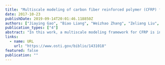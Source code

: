 ```yaml
---
title: "Multiscale modeling of carbon fiber reinforced polymer (CFRP) for integrated computational materials engineering process"
date: 2017-10-23
publishDate: 2019-09-14T20:01:46.118850Z
authors: ["Jiaying Gao", "Biao Liang", "Weizhao Zhang", "Zeliang Liu", "Puikei Cheng", "Ramin Bostanabad", "Jian Cao", "Wei Chen", "Wing Kam Liu", "Xuming Su", " others"]
publication_types: ["4"]
abstract: "In this work, a multiscale modeling framework for CFRP is introduced to study hierarchical structure of CFRP. Four distinct scales are defined: nanoscale, microscale, mesoscale, and macroscale. Information at lower scales can be passed to higher scale, which is beneficial for studying effect of constituents on macroscale part’s mechanical property. This bottom-up modeling approach enables better understanding of CFRP from finest details. Current study focuses on microscale and mesoscale. Representative volume element is used at microscale and mesoscale to model material’s properties. At microscale, unidirection CFRP (UD) RVE is used to study properties of UD. The UD RVE can be modeled with different volumetric fraction to encounter non-uniform fiber distribution in CFRP part. Such consideration is important in modeling uncertainties at microscale level. Currently, we identified volumetric fraction as the only uncertainty parameters in UD RVE. To measure effective material properties of UD RVE, periodic boundary conditions (PBC) are applied to UD RVE to ensure convergence of obtained properties. Properties of UD is directly used at mesoscale woven RVE modeling, where each yarn is assumed to have same properties as UD. Within woven RVE, there can be many potential uncertainties parameters to consider for a physical modeling of CFRP. Currently, we will consider fiber misalignment within yarn and angle between wrap and weft yarns. PBC is applied to woven RVE to calculate its effective material properties. The effect of uncertainties are investigated quantitatively by Gaussian process. Preliminary results of UD and Woven study are analyzed for efficacy of the RVE modeling. This work is considered as the foundation for future multiscale modeling framework development for ICME project."
links:
  - name: URL
    url: "https://www.osti.gov/biblio/1431018"
featured: false
publication: ""
---
```


